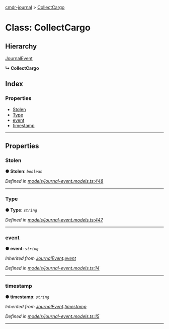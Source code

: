 [cmdr-journal](../README.md) > [CollectCargo](../classes/collectcargo.md)



# Class: CollectCargo

## Hierarchy


 [JournalEvent](journalevent.md)

**↳ CollectCargo**







## Index

### Properties

* [Stolen](collectcargo.md#stolen)
* [Type](collectcargo.md#type)
* [event](collectcargo.md#event)
* [timestamp](collectcargo.md#timestamp)



---
## Properties
<a id="stolen"></a>

###  Stolen

**●  Stolen**:  *`boolean`* 

*Defined in [models/journal-event.models.ts:448](https://github.com/chrisbruford/cmdr-journal/blob/0588b1f/src/models/journal-event.models.ts#L448)*





___

<a id="type"></a>

###  Type

**●  Type**:  *`string`* 

*Defined in [models/journal-event.models.ts:447](https://github.com/chrisbruford/cmdr-journal/blob/0588b1f/src/models/journal-event.models.ts#L447)*





___

<a id="event"></a>

###  event

**●  event**:  *`string`* 

*Inherited from [JournalEvent](journalevent.md).[event](journalevent.md#event)*

*Defined in [models/journal-event.models.ts:14](https://github.com/chrisbruford/cmdr-journal/blob/0588b1f/src/models/journal-event.models.ts#L14)*





___

<a id="timestamp"></a>

###  timestamp

**●  timestamp**:  *`string`* 

*Inherited from [JournalEvent](journalevent.md).[timestamp](journalevent.md#timestamp)*

*Defined in [models/journal-event.models.ts:15](https://github.com/chrisbruford/cmdr-journal/blob/0588b1f/src/models/journal-event.models.ts#L15)*





___


